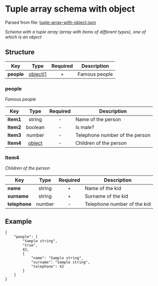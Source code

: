 # __Tuple array schema with object__
Parsed from file: [tuple-array-with-object.json](https://github.com/McCastles/JMC/blob/master/examples/tuple-array-with-object.json)

_Schema with a tuple array (array with items of different types), one of which is an object_
## __Structure__

|Key|Type|Required|Description|
|-|:-:|:-:|-|
|__people__|[object[]](#people)|+|Famous people|
### __people__
_Famous people_

|Key|Type|Required|Description|
|-|:-:|:-:|-|
|__Item1__|string|-|Name of the person|
|__Item2__|boolean|-|Is male?|
|__Item3__|number|-|Telephone number of the person|
|__Item4__|[object](#Item4)|-|Children of the person|
### __Item4__
_Children of the person_

|Key|Type|Required|Description|
|-|:-:|:-:|-|
|__name__|string|+|Name of the kid|
|__surname__|string|+|Surname of the kid|
|__telephone__|number|-|Telephone number of the kid|
## __Example__
```
{
    "people": [
        "Sample string",
        "true",
        42,
        {
            "name": "Sample string",
            "surname": "Sample string",
            "telephone": 42
        }
    ]
}
```